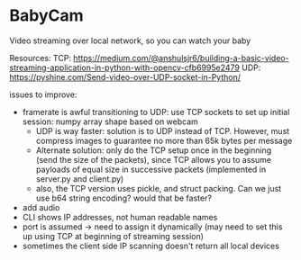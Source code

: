 # BabyCam
Video streaming over local network, so you can watch your baby


Resources:
TCP: https://medium.com/@anshulsjr6/building-a-basic-video-streaming-application-in-python-with-opencv-cfb6995e2479
UDP: https://pyshine.com/Send-video-over-UDP-socket-in-Python/



issues to improve:
- framerate is awful
    transitioning to UDP: use TCP sockets to set up initial session: numpy array shape based on webcam
    - UDP is way faster: solution is to UDP instead of TCP. However, must compress images to guarantee no more than 65k bytes per message
    - Alternate solution: only do the TCP setup once in the beginning (send the size of the packets), since TCP allows you to assume payloads of equal size in successive packets (implemented in server.py and client.py)
    - also, the TCP version uses pickle, and struct packing. Can we just use b64 string encoding? would that be faster?
- add audio
- CLI shows IP addresses, not human readable names
- port is assumed -> need to assign it dynamically (may need to set this up using TCP at beginning of streaming session)
- sometimes the client side IP scanning doesn't return all local devices